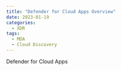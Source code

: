 ```yaml
---
title: "Defender for Cloud Apps Overview"
date: 2023-01-19
categories:
  - XDR
tags:
  - MDA
  - Cloud Discovery
---
```


Defender for Cloud Apps
